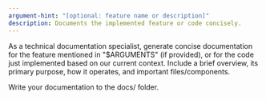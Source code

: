 ```yaml
---
argument-hint: "[optional: feature name or description]"
description: Documents the implemented feature or code concisely.
---
```

As a technical documentation specialist, generate concise documentation for the feature mentioned in "$ARGUMENTS" (if provided), or for the code just implemented based on our current context.
Include a brief overview, its primary purpose, how it operates, and important files/components.

Write your documentation to the docs/ folder.